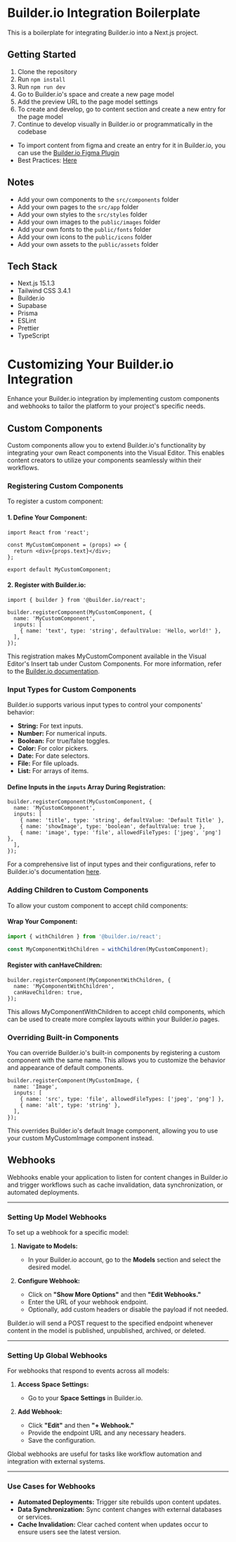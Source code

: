 # Builder.io Integration Boilerplate

This is a boilerplate for integrating Builder.io into a Next.js project.

## Getting Started

1. Clone the repository
2. Run `npm install`
3. Run `npm run dev`
4. Go to Builder.io's space and create a new page model
5. Add the preview URL to the page model settings
6. To create and develop, go to content section and create a new entry for the page model
7. Continue to develop visually in Builder.io or programmatically in the codebase

- To import content from figma and create an entry for it in Builder.io, you can use the [Builder.io Figma Plugin](https://www.figma.com/community/plugin/747985167520967365/builder-io-ai-powered-figma-to-code-react-vue-tailwind-more)
- Best Practices: [Here](https://www.builder.io/c/docs/best-practice)

## Notes

- Add your own components to the `src/components` folder
- Add your own pages to the `src/app` folder
- Add your own styles to the `src/styles` folder
- Add your own images to the `public/images` folder
- Add your own fonts to the `public/fonts` folder
- Add your own icons to the `public/icons` folder
- Add your own assets to the `public/assets` folder

## Tech Stack

- Next.js 15.1.3
- Tailwind CSS 3.4.1
- Builder.io
- Supabase
- Prisma
- ESLint
- Prettier
- TypeScript

# Customizing Your Builder.io Integration

Enhance your Builder.io integration by implementing custom components and webhooks to tailor the platform to your project's specific needs.

## Custom Components

Custom components allow you to extend Builder.io's functionality by integrating your own React components into the Visual Editor. This enables content creators to utilize your components seamlessly within their workflows.

### Registering Custom Components

To register a custom component:

#### 1. Define Your Component:

```
import React from 'react';

const MyCustomComponent = (props) => {
  return <div>{props.text}</div>;
};

export default MyCustomComponent;
```

#### 2. Register with Builder.io:
```
import { builder } from '@builder.io/react';

builder.registerComponent(MyCustomComponent, {
  name: 'MyCustomComponent',
  inputs: [
    { name: 'text', type: 'string', defaultValue: 'Hello, world!' },
  ],
});
```

This registration makes MyCustomComponent available in the Visual Editor's Insert tab under Custom Components. For more information, refer to the [Builder.io documentation](https://www.builder.io/c/docs/custom-components-setup).

### Input Types for Custom Components

Builder.io supports various input types to control your components' behavior:

- **String:** For text inputs.
- **Number:** For numerical inputs.
- **Boolean:** For true/false toggles.
- **Color:** For color pickers.
- **Date:** For date selectors.
- **File:** For file uploads.
- **List:** For arrays of items.

#### Define Inputs in the `inputs` Array During Registration:

```
builder.registerComponent(MyCustomComponent, {
  name: 'MyCustomComponent',
  inputs: [
    { name: 'title', type: 'string', defaultValue: 'Default Title' },
    { name: 'showImage', type: 'boolean', defaultValue: true },
    { name: 'image', type: 'file', allowedFileTypes: ['jpeg', 'png'] },
  ],
});
```
For a comprehensive list of input types and their configurations, refer to Builder.io's documentation [here](https://www.builder.io/c/docs/custom-components-setup).

### Adding Children to Custom Components

To allow your custom component to accept child components:

#### Wrap Your Component:

```javascript
import { withChildren } from '@builder.io/react';

const MyComponentWithChildren = withChildren(MyCustomComponent);
```

#### Register with canHaveChildren:

```
builder.registerComponent(MyComponentWithChildren, {
  name: 'MyComponentWithChildren',
  canHaveChildren: true,
});
```

This allows MyComponentWithChildren to accept child components, which can be used to create more complex layouts within your Builder.io pages.

### Overriding Built-in Components

You can override Builder.io's built-in components by registering a custom component with the same name. This allows you to customize the behavior and appearance of default components.

```
builder.registerComponent(MyCustomImage, {
  name: 'Image',
  inputs: [
    { name: 'src', type: 'file', allowedFileTypes: ['jpeg', 'png'] },
    { name: 'alt', type: 'string' },
  ],
});
```

This overrides Builder.io's default Image component, allowing you to use your custom MyCustomImage component instead.

## Webhooks

Webhooks enable your application to listen for content changes in Builder.io and trigger workflows such as cache invalidation, data synchronization, or automated deployments.

---

### Setting Up Model Webhooks

To set up a webhook for a specific model:

1. **Navigate to Models:**
   - In your Builder.io account, go to the **Models** section and select the desired model.

2. **Configure Webhook:**
   - Click on **"Show More Options"** and then **"Edit Webhooks."**
   - Enter the URL of your webhook endpoint.
   - Optionally, add custom headers or disable the payload if not needed.

Builder.io will send a POST request to the specified endpoint whenever content in the model is published, unpublished, archived, or deleted.

---

### Setting Up Global Webhooks

For webhooks that respond to events across all models:

1. **Access Space Settings:**
   - Go to your **Space Settings** in Builder.io.

2. **Add Webhook:**
   - Click **"Edit"** and then **"+ Webhook."**
   - Provide the endpoint URL and any necessary headers.
   - Save the configuration.

Global webhooks are useful for tasks like workflow automation and integration with external systems.

---

### Use Cases for Webhooks

- **Automated Deployments:** Trigger site rebuilds upon content updates.
- **Data Synchronization:** Sync content changes with external databases or services.
- **Cache Invalidation:** Clear cached content when updates occur to ensure users see the latest version.

